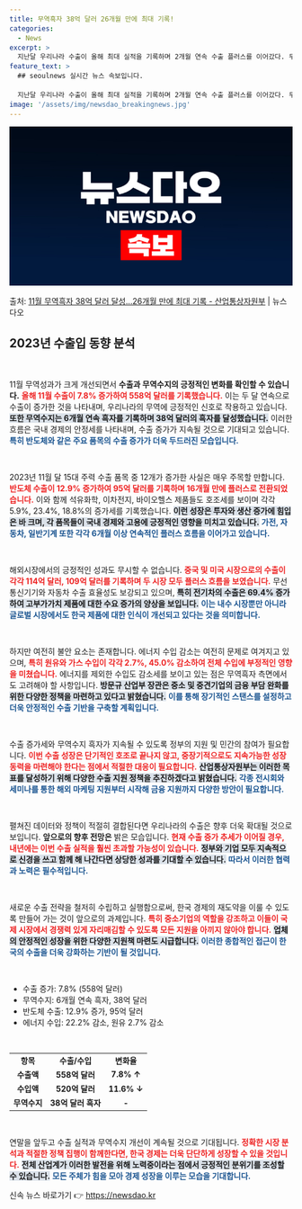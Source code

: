 ```yaml
---
title: 무역흑자 38억 달러 26개월 만에 최대 기록!
categories:
  - News
excerpt: >
  지난달 우리나라 수출이 올해 최대 실적을 기록하며 2개월 연속 수출 플러스를 이어갔다. 무역수지는 26개월 …
feature_text: >
  ## seoulnews 실시간 뉴스 속보입니다.

  지난달 우리나라 수출이 올해 최대 실적을 기록하며 2개월 연속 수출 플러스를 이어갔다. 무역수지는 26개월 …
image: '/assets/img/newsdao_breakingnews.jpg'
---
```


![뉴스다오 속보](/assets/img/newsdao_breakingnews.jpg)

<p>출처: <a href="https://newsdao.kr/2699" rel="dofollow">11월 무역흑자 38억 달러 달성…26개월 만에 최대 기록 - 산업통상자원부</a> | 뉴스다오</p>

<h2 data-ke-size="size26">2023년 수출입 동향 분석</h2>

<p data-ke-size="size16">&nbsp;</p>

11월 무역성과가 크게 개선되면서 **수출과 무역수지의 긍정적인 변화를 확인할 수 있습니다.** <b><span style="color: #ee2323;">올해 11월 수출이 7.8% 증가하여 558억 달러를 기록했습니다.</span></b> 이는 두 달 연속으로 수출이 증가한 것을 나타내며, 우리나라의 무역에 긍정적인 신호로 작용하고 있습니다. <b><span style="background-color: #21538527;">또한 무역수지는 6개월 연속 흑자를 기록하며 38억 달러의 흑자를 달성했습니다.</span></b> 이러한 흐름은 국내 경제의 안정세를 나타내며, 수출 증가가 지속될 것으로 기대되고 있습니다. <b><span style="color: #1a5490;">특히 반도체와 같은 주요 품목의 수출 증가가 더욱 두드러진 모습입니다.</span></b>

<p data-ke-size="size16">&nbsp;</p>

2023년 11월 달 15대 주력 수출 품목 중 12개가 증가한 사실은 매우 주목할 만합니다. <b><span style="color: #ee2323;">반도체 수출이 12.9% 증가하여 95억 달러를 기록하며 16개월 만에 플러스로 전환되었습니다.</span></b> 이와 함께 석유화학, 이차전지, 바이오헬스 제품들도 호조세를 보이며 각각 5.9%, 23.4%, 18.8%의 증가세를 기록했습니다. <b><span style="background-color: #21538527;">이런 성장은 투자와 생산 증가에 힘입은 바 크며, 각 품목들이 국내 경제와 고용에 긍정적인 영향을 미치고 있습니다.</span></b> <b><span style="color: #1a5490;">가전, 자동차, 일반기계 또한 각각 6개월 이상 연속적인 플러스 흐름을 이어가고 있습니다.</span></b>

<p data-ke-size="size16">&nbsp;</p>

해외시장에서의 긍정적인 성과도 무시할 수 없습니다. <b><span style="color: #ee2323;">중국 및 미국 시장으로의 수출이 각각 114억 달러, 109억 달러를 기록하며 두 시장 모두 플러스 흐름을 보였습니다.</span></b> 무선통신기기와 자동차 수출 효율성도 보강되고 있으며, <b><span style="background-color: #21538527;">특히 전기차의 수출은 69.4% 증가하여 고부가가치 제품에 대한 수요 증가의 양상을 보입니다.</span></b> <b><span style="color: #1a5490;">이는 내수 시장뿐만 아니라 글로벌 시장에서도 한국 제품에 대한 인식이 개선되고 있다는 것을 의미합니다.</span></b>

<p data-ke-size="size16">&nbsp;</p>

하지만 여전히 불안 요소는 존재합니다. 에너지 수입 감소는 여전히 문제로 여겨지고 있으며, <b><span style="color: #ee2323;">특히 원유와 가스 수입이 각각 2.7%, 45.0% 감소하여 전체 수입에 부정적인 영향을 미쳤습니다.</span></b> 에너지를 제외한 수입도 감소세를 보이고 있는 점은 무역흑자 측면에서도 고려해야 할 사항입니다. <b><span style="background-color: #21538527;">방문규 산업부 장관은 중소 및 중견기업의 금융 부담 완화를 위한 다양한 정책을 마련하고 있다고 밝혔습니다.</span></b> <b><span style="color: #1a5490;">이를 통해 장기적인 스탠스를 설정하고 더욱 안정적인 수출 기반을 구축할 계획입니다.</span></b>

<p data-ke-size="size16">&nbsp;</p>

수출 증가세와 무역수지 흑자가 지속될 수 있도록 정부의 지원 및 민간의 참여가 필요합니다. <b><span style="color: #ee2323;">이번 수출 성장은 단기적인 호조로 끝나지 않고, 중장기적으로도 지속가능한 성장 동력을 마련해야 한다는 점에서 적절한 대응이 필요합니다.</span></b> <b><span style="background-color: #21538527;">산업통상자원부는 이러한 목표를 달성하기 위해 다양한 수출 지원 정책을 추진하겠다고 밝혔습니다.</span></b> <b><span style="color: #1a5490;">각종 전시회와 세미나를 통한 해외 마케팅 지원부터 시작해 금융 지원까지 다양한 방안이 필요합니다.</span></b>

<p data-ke-size="size16">&nbsp;</p>

펼쳐진 데이터와 정책이 적절히 결합된다면 우리나라의 수출은 향후 더욱 확대될 것으로 보입니다. **앞으로의 향후 전망은** 밝은 모습입니다. <b><span style="color: #ee2323;">현재 수출 증가 추세가 이어질 경우, 내년에는 이번 수출 실적을 훨씬 초과할 가능성이 있습니다.</span></b> <b><span style="background-color: #21538527;">정부와 기업 모두 지속적으로 신경을 쓰고 함께 해 나간다면 상당한 성과를 기대할 수 있습니다.</span></b> <b><span style="color: #1a5490;">따라서 이러한 협력과 노력은 필수적입니다.</span></b>

<p data-ke-size="size16">&nbsp;</p>

새로운 수출 전략을 철저히 수립하고 실행함으로써, 한국 경제의 재도약을 이룰 수 있도록 만들어 가는 것이 앞으로의 과제입니다. <b><span style="color: #ee2323;">특히 중소기업의 역할을 강조하고 이들이 국제 시장에서 경쟁력 있게 자리매김할 수 있도록 모든 지원을 아끼지 않아야 합니다.</span></b> <b><span style="background-color: #21538527;">업체의 안정적인 성장을 위한 다양한 지원책 마련도 시급합니다.</span></b> <b><span style="color: #1a5490;">이러한 종합적인 접근이 한국의 수출을 더욱 강화하는 기반이 될 것입니다.</span></b>

<p data-ke-size="size16">&nbsp;</p>

<ul>
    <li>수출 증가: 7.8% (558억 달러)</li>
    <li>무역수지: 6개월 연속 흑자, 38억 달러</li>
    <li>반도체 수출: 12.9% 증가, 95억 달러</li>
    <li>에너지 수입: 22.2% 감소, 원유 2.7% 감소</li>
</ul>

<p data-ke-size="size16">&nbsp;</p>

<table>
    <tr>
        <td style="text-align: center; height: 17px;"><b>항목</b></td>
        <td style="text-align: center; height: 17px;"><b>수출/수입</b></td>
        <td style="text-align: center; height: 17px;"><b>변화율</b></td>
    </tr>
    <tr>
        <td style="text-align: center; height: 17px;"><b>수출액</b></td>
        <td style="text-align: center; height: 17px;"><b>558억 달러</b></td>
        <td style="text-align: center; height: 17px;"><b>7.8% ↑</b></td>
    </tr>
    <tr>
        <td style="text-align: center; height: 17px;"><b>수입액</b></td>
        <td style="text-align: center; height: 17px;"><b>520억 달러</b></td>
        <td style="text-align: center; height: 17px;"><b>11.6% ↓</b></td>
    </tr>
    <tr>
        <td style="text-align: center; height: 17px;"><b>무역수지</b></td>
        <td style="text-align: center; height: 17px;"><b>38억 달러 흑자</b></td>
        <td style="text-align: center; height: 17px;"><b>-</b></td>
    </tr>
</table>

<p data-ke-size="size16">&nbsp;</p>

연말을 앞두고 수출 실적과 무역수지 개선이 계속될 것으로 기대됩니다. <b><span style="color: #ee2323;">정확한 시장 분석과 적절한 정책 집행이 함께한다면, 한국 경제는 더욱 단단하게 성장할 수 있을 것입니다.</span></b> <b><span style="background-color: #21538527;">전체 산업계가 이러한 발전을 위해 노력중이라는 점에서 긍정적인 분위기를 조성할 수 있습니다.</span></b> <b><span style="color: #1a5490;">모든 주체가 힘을 모아 경제 성장을 이루는 모습을 기대합니다.</span></b> 

신속 뉴스 바로가기 👉 <a href="https://newsdao.kr" rel="dofollow">https://newsdao.kr</a>


